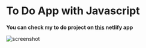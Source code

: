 # To Do App with Javascript
**You can check my to do project on [this](https://faruktodoapp.netlify.app/ "this") netlify app** 

![screenshot](https://github.com/user-attachments/assets/040c3fb9-7311-4474-b607-7510031dd24e)
